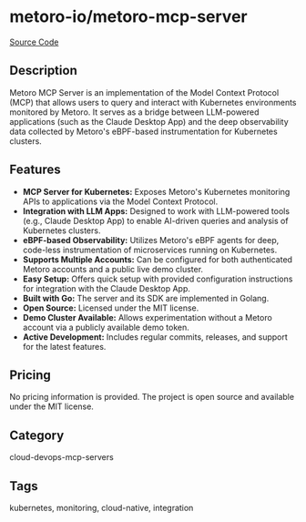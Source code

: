 # metoro-io/metoro-mcp-server

[Source Code](https://github.com/metoro-io/metoro-mcp-server)

## Description
Metoro MCP Server is an implementation of the Model Context Protocol (MCP) that allows users to query and interact with Kubernetes environments monitored by Metoro. It serves as a bridge between LLM-powered applications (such as the Claude Desktop App) and the deep observability data collected by Metoro's eBPF-based instrumentation for Kubernetes clusters.

## Features
- **MCP Server for Kubernetes:** Exposes Metoro's Kubernetes monitoring APIs to applications via the Model Context Protocol.
- **Integration with LLM Apps:** Designed to work with LLM-powered tools (e.g., Claude Desktop App) to enable AI-driven queries and analysis of Kubernetes clusters.
- **eBPF-based Observability:** Utilizes Metoro's eBPF agents for deep, code-less instrumentation of microservices running on Kubernetes.
- **Supports Multiple Accounts:** Can be configured for both authenticated Metoro accounts and a public live demo cluster.
- **Easy Setup:** Offers quick setup with provided configuration instructions for integration with the Claude Desktop App.
- **Built with Go:** The server and its SDK are implemented in Golang.
- **Open Source:** Licensed under the MIT license.
- **Demo Cluster Available:** Allows experimentation without a Metoro account via a publicly available demo token.
- **Active Development:** Includes regular commits, releases, and support for the latest features.

## Pricing
No pricing information is provided. The project is open source and available under the MIT license.

## Category
cloud-devops-mcp-servers

## Tags
kubernetes, monitoring, cloud-native, integration